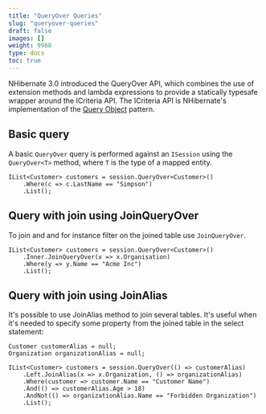 ```yaml
---
title: "QueryOver Queries"
slug: "queryover-queries"
draft: false
images: []
weight: 9988
type: docs
toc: true
---
```


NHibernate 3.0 introduced the QueryOver API, which combines the use of extension methods and lambda expressions to provide a statically typesafe wrapper around the ICriteria API.  The ICriteria API is NHibernate's implementation of the [Query Object][1] pattern. 

  [1]: http://martinfowler.com/eaaCatalog/queryObject.html

## Basic query
A basic `QueryOver` query is performed against an `ISession` using the `QueryOver<T>` method, where `T` is the type of a mapped entity.

    IList<Customer> customers = session.QueryOver<Customer>()
        .Where(c => c.LastName == "Simpson")
        .List();

## Query with join using JoinQueryOver
To join and and for instance filter on the joined table use `JoinQueryOver`.

    IList<Customer> customers = session.QueryOver<Customer>()
        .Inner.JoinQueryOver(x => x.Organisation)
        .Where(y => y.Name == "Acme Inc")
        .List();

## Query with join using JoinAlias
It's possible to use JoinAlias method to join several tables. It's useful when it's needed to specify some property from the joined table in the select statement:

    Customer customerAlias = null;
    Organization organizationAlias = null;

    IList<Customer> customers = session.QueryOver(() => customerAlias)
        .Left.JoinAlias(x => x.Organization, () => organizationAlias)
        .Where(customer => customer.Name == "Customer Name")
        .And(() => customerAlias.Age > 18)
        .AndNot(() => organizationAlias.Name == "Forbidden Organization")
        .List();

